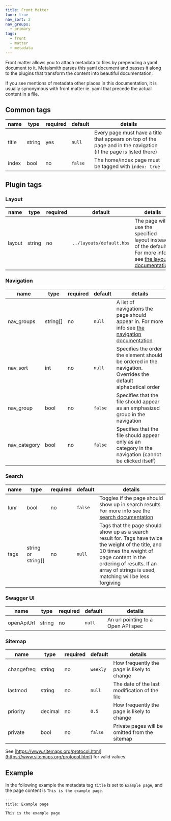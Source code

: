 ```yaml
---
title: Front Matter
lunr: true
nav_sort: 2
nav_groups:
  - primary
tags:
  - front
  - matter
  - metadata
---
```

Front matter allows you to attach metadata to files by prepending a yaml document to it. Metalsmith parses this yaml document and passes it along to the plugins that transform the content into beautiful documentation.

If you see mentions of metadata other places in this documentation, it is usually synonymous with front matter ie. yaml that precede the actual content in a file.

## Common tags
| name| type | required | default | details |
|---|---|-----|---|---|
| title | string | yes | `null` | Every page must have a title that appears on top of the page and in the navigation (if the page is listed there) |
| index | bool | no | `false` | The home/index page must be tagged with `index: true` |

## Plugin tags
### Layout
| name| type | required | default | details |
|---|---|-----|---|---|
| layout | string | no | `../layouts/default.hbs` | The page will use the specified layout instead of the default. For more info see [the layout documentation](../features/layout.html) |

### Navigation
| name| type | required | default | details |
|---|---|-----|---|---|
| nav_groups | string[] | no | `null` | A list of navigations the page should appear in. For more info see [the navigation documentation](../features/navigation.html) |
| nav_sort | int | no | `null` | Specifies the order the element should be ordered in the navigation. Overrides the default alphabetical order |
| nav_group | bool | no | `false` | Specifies that the file should appear as an emphasized group in the navigation |
| nav_category | bool | no | `false` | Specifies that the file should appear only as an category in the navigation (cannot be clicked itself) |

### Search
| name| type | required | default | details |
|---|---|-----|---|---|
| lunr | bool | no | `false` | Toggles if the page should show up in search results. For more info see the [search documentation](../features/search.html) |
| tags | string or string[] | no | `null` | Tags that the page should show up as a search result for. Tags have twice the weight of the title, and 10 times the weight of page content in the ordering of results. If an array of strings is used, matching will be less forgiving |

### Swagger UI
| name| type | required | default | details |
|---|---|-----|---|---|
| openApiUrl | string | no | `null` | An url pointing to a Open API spec |

### Sitemap
| name| type | required | default | details |
|---|---|-----|---|---|
| changefreq | string | no | `weekly` | How frequently the page is likely to change |
| lastmod | string | no | `null` | The date of the last modification of the file |
| priority | decimal | no | `0.5` | How frequently the page is likely to change |
| private | bool | no | `false` | Private pages will be omitted from the sitemap |


See [https://www.sitemaps.org/protocol.html](https://www.sitemaps.org/protocol.html) for valid values.

## Example
In the following example the metadata tag `title` is set to `Example page`, and the page content is `This is the example page`.
```
---
title: Example page
---
This is the example page
```
